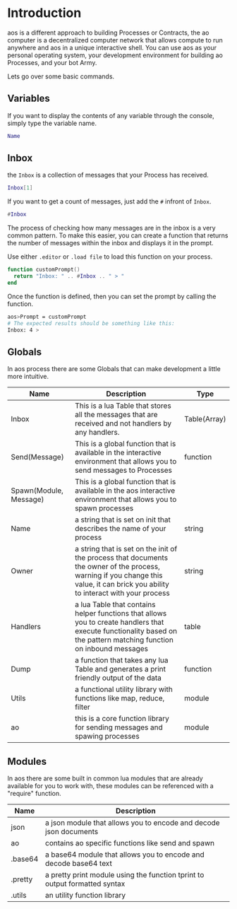 # Introduction

aos is a different approach to building Processes or Contracts, the ao computer is a decentralized computer network that allows compute to run anywhere and aos in a unique
interactive shell. You can use aos as your personal operating system, your development environment for building ao Processes, and your bot Army.

Lets go over some basic commands.

## Variables

If you want to display the contents of any variable through the console, simply type the variable name.

```lua
Name
```

## Inbox

the `Inbox` is a collection of messages that your Process has received.

```lua
Inbox[1]
```

If you want to get a count of messages, just add the `#` infront of `Inbox`.

```lua
#Inbox
```

The process of checking how many messages are in the inbox is a very common pattern. To make this easier, you can create a function that returns the number of messages within the inbox and displays it in the prompt.

Use either `.editor` or `.load file` to load this function on your process.

```lua
function customPrompt()
  return "Inbox: " .. #Inbox .. " > "
end
```

Once the function is defined, then you can set the prompt by calling the function.

```sh
aos>Prompt = customPrompt
# The expected results should be something like this:
Inbox: 4 >
```

## Globals

In aos process there are some Globals that can make development a little more intuitive.

| Name                   | Description                                                                                                                                                                       | Type         |
| ---------------------- | --------------------------------------------------------------------------------------------------------------------------------------------------------------------------------- | ------------ |
| Inbox                  | This is a lua Table that stores all the messages that are received and not handlers by any handlers.                                                                              | Table(Array) |
| Send(Message)          | This is a global function that is available in the interactive environment that allows you to send messages to Processes                                                          | function     |
| Spawn(Module, Message) | This is a global function that is available in the aos interactive environment that allows you to spawn processes                                                                 |
| Name                   | a string that is set on init that describes the name of your process                                                                                                              | string       |
| Owner                  | a string that is set on the init of the process that documents the owner of the process, warning if you change this value, it can brick you ability to interact with your process | string       |
| Handlers               | a lua Table that contains helper functions that allows you to create handlers that execute functionality based on the pattern matching function on inbound messages               | table        |
| Dump                   | a function that takes any lua Table and generates a print friendly output of the data                                                                                             | function     |
| Utils                  | a functional utility library with functions like map, reduce, filter                                                                                                              | module       |
| ao                     | this is a core function library for sending messages and spawing processes                                                                                                        | module       |

## Modules

In aos there are some built in common lua modules that are already available for you to work with, these modules can be referenced with a "require" function.

| Name    | Description                                                                |
| ------- | -------------------------------------------------------------------------- |
| json    | a json module that allows you to encode and decode json documents          |
| ao      | contains ao specific functions like send and spawn                         |
| .base64 | a base64 module that allows you to encode and decode base64 text           |
| .pretty | a pretty print module using the function tprint to output formatted syntax |
| .utils  | an utility function library                                                |
